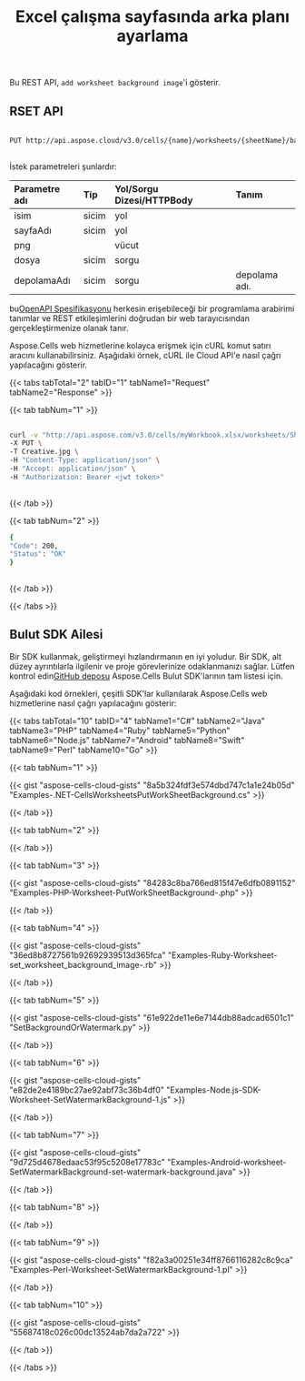 ﻿---
title: Excel çalışma sayfasında arka planı ayarlama
second_title: Aspose.Cells Cloud Documen
linktitle: reklam
type: docs
url: /tr/worksheets/background/add/
aliases: [/set-background-or-watermark-for-excel-worksheet/]
keywords: Delete an Excel worksheet on an Excel workbook
description: Aspose.Cells Cloud REST API, Excel çalışma kitabından Excel çalışma sayfasını silmeyi destekler. SDK, geliştirme dili türlerini destekler. Android, C#, Go, Java, NodeJS, Perl, PHP, Python, Ruby ve Swift'i içerir
weight: 180
---
Bu REST API, `add worksheet background image`'i gösterir.
 
## RSET API
 
```bash
 
PUT http://api.aspose.cloud/v3.0/cells/{name}/worksheets/{sheetName}/background
 
```
 İstek parametreleri şunlardır:
 
| Parametre adı| Tip| Yol/Sorgu Dizesi/HTTPBody|Tanım|
|:- |:- |:- |:- |
| isim| sicim| yol||
| sayfaAdı| sicim| yol||
| png|| vücut||
| dosya| sicim| sorgu||
| depolamaAdı| sicim| sorgu| depolama adı.|
 
 bu[OpenAPI Spesifikasyonu](https://apireference.aspose.cloud/cells/#/Worksheets/PutWorksheetBackground) herkesin erişebileceği bir programlama arabirimi tanımlar ve REST etkileşimlerini doğrudan bir web tarayıcısından gerçekleştirmenize olanak tanır.
 
Aspose.Cells web hizmetlerine kolayca erişmek için cURL komut satırı aracını kullanabilirsiniz. Aşağıdaki örnek, cURL ile Cloud API'e nasıl çağrı yapılacağını gösterir.
 
{{< tabs tabTotal="2" tabID="1" tabName1="Request" tabName2="Response" >}}
 
{{< tab tabNum="1" >}}
 
```bash
 
curl -v "http://api.aspose.com/v3.0/cells/myWorkbook.xlsx/worksheets/Sheet1/background" \
-X PUT \
-T Creative.jpg \
-H "Content-Type: application/json" \
-H "Accept: application/json" \
-H "Authorization: Bearer <jwt token>"
 
```
 
{{< /tab >}}
 
{{< tab tabNum="2" >}}
 
```bash
{
"Code": 200,
"Status": "OK"
}
 
```
 
{{< /tab >}}
 
{{< /tabs >}}
 
## Bulut SDK Ailesi
 
 Bir SDK kullanmak, geliştirmeyi hızlandırmanın en iyi yoludur. Bir SDK, alt düzey ayrıntılarla ilgilenir ve proje görevlerinize odaklanmanızı sağlar. Lütfen kontrol edin[GitHub deposu](https://github.com/aspose-cells-cloud) Aspose.Cells Bulut SDK'larının tam listesi için.
 
Aşağıdaki kod örnekleri, çeşitli SDK'lar kullanılarak Aspose.Cells web hizmetlerine nasıl çağrı yapılacağını gösterir:
 
 
 
{{< tabs tabTotal="10" tabID="4" tabName1="C#" tabName2="Java" tabName3="PHP" tabName4="Ruby" tabName5="Python" tabName6="Node.js" tabName7="Android" tabName8="Swift" tabName9="Perl" tabName10="Go" >}}

{{< tab tabNum="1" >}}

{{< gist "aspose-cells-cloud-gists" "8a5b324fdf3e574dbd747c1a1e24b05d" "Examples-.NET-CellsWorksheetsPutWorkSheetBackground.cs" >}}

{{< /tab >}}

{{< tab tabNum="2" >}}



{{< /tab >}}

{{< tab tabNum="3" >}}

{{< gist "aspose-cells-cloud-gists" "84283c8ba766ed815f47e6dfb0891152" "Examples-PHP-Worksheet-PutWorkSheetBackground-.php" >}}

{{< /tab >}}

{{< tab tabNum="4" >}}

{{< gist "aspose-cells-cloud-gists" "36ed8b8727561b92692939513d365fca" "Examples-Ruby-Worksheet-set_worksheet_background_image-.rb" >}}

{{< /tab >}}

{{< tab tabNum="5" >}}



{{< gist "aspose-cells-cloud-gists" "61e922de11e6e7144db88adcad6501c1" "SetBackgroundOrWatermark.py" >}}

{{< /tab >}}

{{< tab tabNum="6" >}}

{{< gist "aspose-cells-cloud-gists" "e82de2e4189bc27ae92abf73c36b4df0" "Examples-Node.js-SDK-Worksheet-SetWatermarkBackground-1.js" >}}

{{< /tab >}}

{{< tab tabNum="7" >}}

{{< gist "aspose-cells-cloud-gists" "9d725d4678edaac53f95c5208e17783c" "Examples-Android-worksheet-SetWatermarkBackground-set-watermark-background.java" >}}

{{< /tab >}}

{{< tab tabNum="8" >}}

{{< /tab >}}

{{< tab tabNum="9" >}}

{{< gist "aspose-cells-cloud-gists" "f82a3a00251e34ff8766116282c8c9ca" "Examples-Perl-Worksheet-SetWatermarkBackground-1.pl" >}}

{{< /tab >}}

{{< tab tabNum="10" >}}

{{< gist "aspose-cells-cloud-gists" "55687418c026c00dc13524ab7da2a722" >}}

{{< /tab >}}

{{< /tabs >}}
